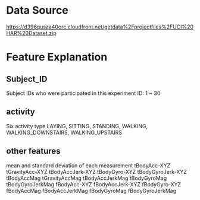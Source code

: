 
# Data Source

https://d396qusza40orc.cloudfront.net/getdata%2Fprojectfiles%2FUCI%20HAR%20Dataset.zip

# Feature Explanation

## Subject_ID
  Subject IDs who were participated in this experiment
  ID: 1 ~ 30

## activity  
  Six activity type
  LAYING, SITTING, STANDING, WALKING, WALKING_DOWNSTAIRS, WALKING_UPSTAIRS
  
## other features
  mean and standard deviation of each measurement
    tBodyAcc-XYZ
    tGravityAcc-XYZ
    tBodyAccJerk-XYZ
    tBodyGyro-XYZ
    tBodyGyroJerk-XYZ
    tBodyAccMag
    tGravityAccMag
    tBodyAccJerkMag
    tBodyGyroMag
    tBodyGyroJerkMag
    fBodyAcc-XYZ
    fBodyAccJerk-XYZ
    fBodyGyro-XYZ
    fBodyAccMag
    fBodyAccJerkMag
    fBodyGyroMag
    fBodyGyroJerkMag

    
